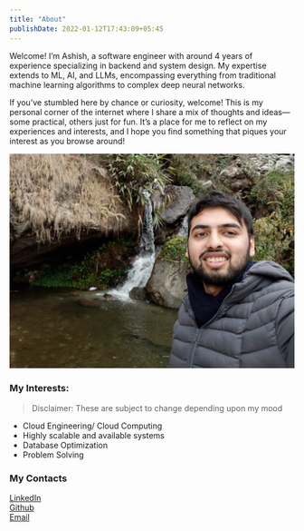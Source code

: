 ```yaml
---
title: "About"
publishDate: 2022-01-12T17:43:09+05:45
---
```


Welcome! I’m Ashish, a software engineer with around 4 years of experience specializing in backend and system design. My expertise extends to ML, AI, and LLMs, encompassing everything from traditional machine learning algorithms to complex deep neural networks.


If you’ve stumbled here by chance or curiosity, welcome! This is my personal corner of the internet where I share a mix of thoughts and ideas—some practical, others just for fun. It’s a place for me to reflect on my experiences and interests, and I hope you find something that piques your interest as you browse around!

![Me](/images/me.jpg)

### My Interests:

> Disclaimer: These are subject to change depending upon my mood

- Cloud Engineering/ Cloud Computing
- Highly scalable and available systems
- Database Optimization
- Problem Solving

### My Contacts

[LinkedIn](https://www.linkedin.com/in/ashish-s-4692b810b/)  
[Github](https://github.com/ashishsubedi)  
[Email](mailto:iamashishsubed@gmail.com)
